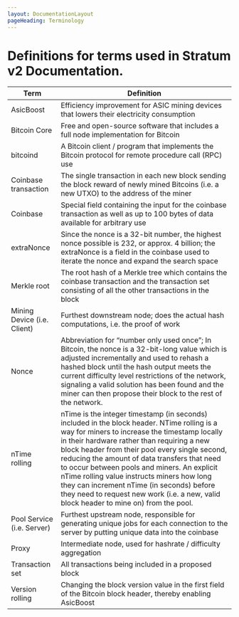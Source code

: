 ```yaml
---
layout: DocumentationLayout
pageHeading: Terminology
---
```


# Definitions for terms used in Stratum v2 Documentation.

| Term                        | Definition                                                                                                                                                                                                                                                                                                                                                                                                                                                                                                                       |
| --------------------------- | -------------------------------------------------------------------------------------------------------------------------------------------------------------------------------------------------------------------------------------------------------------------------------------------------------------------------------------------------------------------------------------------------------------------------------------------------------------------------------------------------------------------------------- |
| AsicBoost                   | Efficiency improvement for ASIC mining devices that lowers their electricity consumption                                                                                                                                                                                                                                                                                                                                                                                                                                         |
| Bitcoin Core                | Free and open-source software that includes a full node implementation for Bitcoin                                                                                                                                                                                                                                                                                                                                                                                                                                               |
| bitcoind                    | A Bitcoin client / program that implements the Bitcoin protocol for remote procedure call (RPC) use                                                                                                                                                                                                                                                                                                                                                                                                                              |
| Coinbase transaction        | The single transaction in each new block sending the block reward of newly mined Bitcoins (i.e. a new UTXO) to the address of the miner                                                                                                                                                                                                                                                                                                                                                                                          |
| Coinbase                    | Special field containing the input for the coinbase transaction as well as up to 100 bytes of data available for arbitrary use                                                                                                                                                                                                                                                                                                                                                                                                   |
| extraNonce                  | Since the nonce is a 32-bit number, the highest nonce possible is 232, or approx. 4 billion; the extraNonce is a field in the coinbase used to iterate the nonce and expand the search space                                                                                                                                                                                                                                                                                                                                     |
| Merkle root                 | The root hash of a Merkle tree which contains the coinbase transaction and the transaction set consisting of all the other transactions in the block                                                                                                                                                                                                                                                                                                                                                                             |
| Mining Device (i.e. Client) | Furthest downstream node; does the actual hash computations, i.e. the proof of work                                                                                                                                                                                                                                                                                                                                                                                                                                              |
| Nonce                       | Abbreviation for “number only used once”; In Bitcoin, the nonce is a 32-bit-long value which is adjusted incrementally and used to rehash a hashed block until the hash output meets the current difficulty level restrictions of the network, signaling a valid solution has been found and the miner can then propose their block to the rest of the network.                                                                                                                                                                  |
| nTime rolling               | nTime is the integer timestamp (in seconds) included in the block header. NTime rolling is a way for miners to increase the timestamp locally in their hardware rather than requiring a new block header from their pool every single second, reducing the amount of data transfers that need to occur between pools and miners. An explicit nTime rolling value instructs miners how long they can increment nTime (in seconds) before they need to request new work (i.e. a new, valid block header to mine on) from the pool. |
| Pool Service (i.e. Server)  | Furthest upstream node, responsible for generating unique jobs for each connection to the server by putting unique data into the coinbase                                                                                                                                                                                                                                                                                                                                                                                        |
| Proxy                       | Intermediate node, used for hashrate / difficulty aggregation                                                                                                                                                                                                                                                                                                                                                                                                                                                                    |
| Transaction set             | All transactions being included in a proposed block                                                                                                                                                                                                                                                                                                                                                                                                                                                                              |
| Version rolling             | Changing the block version value in the first field of the Bitcoin block header, thereby enabling AsicBoost                                                                                                                                                                                                                                                                                                                                                                                                                      |
